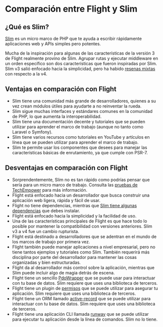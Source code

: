 # Comparación entre Flight y Slim

## ¿Qué es Slim?
[Slim](https://slimframework.com) es un micro marco de PHP que te ayuda a escribir rápidamente aplicaciones web y APIs simples pero potentes.

Mucha de la inspiración para algunas de las características de la versión 3 de Flight realmente provino de Slim. Agrupar rutas y ejecutar middleware 
en un orden específico son dos características que fueron inspiradas por Slim. Slim v3 salió enfocado hacia la simplicidad, pero ha habido 
[resenas mixtas](https://github.com/slimphp/Slim/issues/2770) con respecto a la v4.

## Ventajas en comparación con Flight

- Slim tiene una comunidad más grande de desarrolladores, quienes a su vez crean módulos útiles para ayudarte a no reinventar la rueda.
- Slim sigue muchas interfaces y estándares comunes en la comunidad de PHP, lo que aumenta la interoperabilidad.
- Slim tiene una documentación decente y tutoriales que se pueden utilizar para aprender el marco de trabajo (aunque no tanto como Laravel o Symfony).
- Slim tiene varios recursos como tutoriales en YouTube y artículos en línea que se pueden utilizar para aprender el marco de trabajo.
- Slim te permite usar los componentes que desees para manejar las características básicas de enrutamiento, ya que cumple con PSR-7.

## Desventajas en comparación con Flight

- Sorprendentemente, Slim no es tan rápido como podrías pensar que sería para un micro marco de trabajo. Consulta las 
  [pruebas de TechEmpower](https://www.techempower.com/benchmarks/#hw=ph&test=fortune&section=data-r22&l=zik073-cn3) 
  para más información.
- Flight está enfocado hacia un desarrollador que busca construir una aplicación web ligera, rápida y fácil de usar.
- Flight no tiene dependencias, mientras que [Slim tiene algunas dependencias](https://github.com/slimphp/Slim/blob/4.x/composer.json) que debes instalar.
- Flight está enfocado hacia la simplicidad y la facilidad de uso.
- Una de las características principales de Flight es que hace todo lo posible por mantener la compatibilidad con versiones anteriores. Slim v3 a v4 fue un cambio rupturista.
- Flight está destinado a desarrolladores que se adentran en el mundo de los marcos de trabajo por primera vez.
- Flight también puede manejar aplicaciones a nivel empresarial, pero no tiene tantos ejemplos y tutoriales como Slim. También requerirá más disciplina por parte del desarrollador para mantener las cosas organizadas y bien estructuradas.
- Flight da al desarrollador más control sobre la aplicación, mientras que Slim puede incluir algo de magia detrás de escena.
- Flight tiene un sencillo [PdoWrapper](/awesome-plugins/pdo-wrapper) que se puede usar para interactuar con tu base de datos. Slim requiere que uses 
  una biblioteca de terceros.
- Flight tiene un plugin de [permisos](/awesome-plugins/permissions) que se puede utilizar para asegurar tu aplicación. Slim requiere que uses 
  una biblioteca de terceros.
- Flight tiene un ORM llamado [active-record](/awesome-plugins/active-record) que se puede utilizar para interactuar con tu base de datos. Slim requiere que uses 
  una biblioteca de terceros.
- Flight tiene una aplicación CLI llamada [runway](/awesome-plugins/runway) que se puede utilizar para ejecutar tu aplicación desde la línea de comandos. Slim no lo tiene.